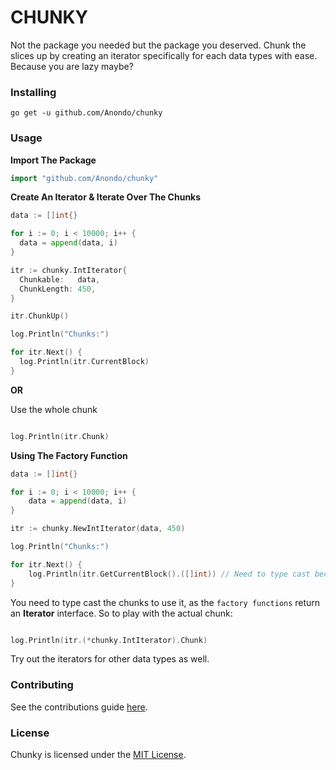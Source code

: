 # CHUNKY

Not the package you needed but the package you deserved. Chunk the slices up by creating an iterator specifically
for each data types with ease. Because you are lazy maybe?

### Installing
```console
go get -u github.com/Anondo/chunky

```

### Usage

**Import The Package**

```go
import "github.com/Anondo/chunky"

```

**Create An Iterator & Iterate Over The Chunks**

```go
data := []int{}

for i := 0; i < 10000; i++ {
  data = append(data, i)
}

itr := chunky.IntIterator{
  Chunkable:   data,
  ChunkLength: 450,
}

itr.ChunkUp()

log.Println("Chunks:")

for itr.Next() {
  log.Println(itr.CurrentBlock)
}

```

**OR**

Use the whole chunk

```go

log.Println(itr.Chunk)

```

**Using The Factory Function**

```go
data := []int{}

for i := 0; i < 10000; i++ {
	data = append(data, i)
}

itr := chunky.NewIntIterator(data, 450)

log.Println("Chunks:")

for itr.Next() {
	log.Println(itr.GetCurrentBlock().([]int)) // Need to type cast because GetCurrentBlock returns an empty interface
}

```

You need to type cast the chunks to use it, as the ```factory functions``` return an **Iterator** interface.
So to play with the actual chunk:

```go

log.Println(itr.(*chunky.IntIterator).Chunk)

```

Try out the iterators for other data types as well.


### Contributing

See the contributions guide [here](CONTRIBUTING.md).

### License

Chunky is licensed under the [MIT License](LICENSE).

